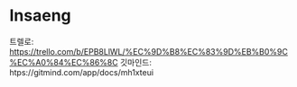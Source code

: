 # Insaeng


트렐로: https://trello.com/b/EPB8LlWL/%EC%9D%B8%EC%83%9D%EB%B0%9C%EC%A0%84%EC%86%8C
깃마인드: htps://gitmind.com/app/docs/mh1xteui
